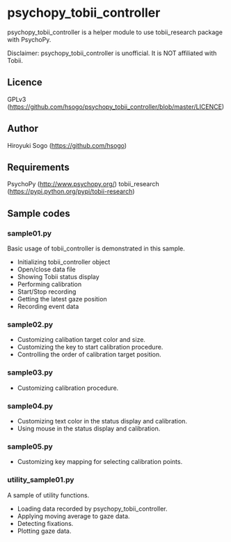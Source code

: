 psychopy_tobii_controller
============================

psychopy_tobii_controller is a helper module to use tobii_research package with PsychoPy.

Disclaimer: psychopy_tobii_controller is unofficial. It is NOT affiliated with Tobii.


## Licence

GPLv3 (https://github.com/hsogo/psychopy_tobii_controller/blob/master/LICENCE)

## Author

Hiroyuki Sogo (https://github.com/hsogo)

## Requirements

PsychoPy (http://www.psychopy.org/)
tobii_research (https://pypi.python.org/pypi/tobii-research)

## Sample codes

### sample01.py

Basic usage of tobii_controller is demonstrated in this sample.

- Initializing tobii_controller object
- Open/close data file
- Showing Tobii status display
- Performing calibration
- Start/Stop recording
- Getting the latest gaze position
- Recording event data

### sample02.py

- Customizing calibation target color and size.
- Customizing the key to start calibration procedure.
- Controlling the order of calibration target position.

### sample03.py

- Customizing calibration procedure.

### sample04.py

- Customizing text color in the status display and calibration.
- Using mouse in the status display and calibration.

### sample05.py

- Customizing key mapping for selecting calibration points.

### utility_sample01.py

A sample of utility functions.

- Loading data recorded by psychopy_tobii_controller.
- Applying moving average to gaze data.
- Detecting fixations.
- Plotting gaze data.

